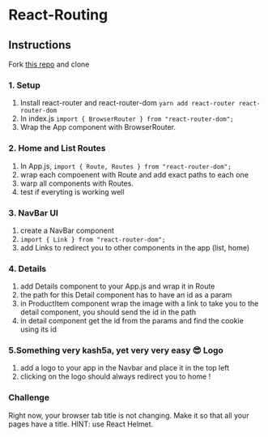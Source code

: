 # React-Routing


## Instructions
Fork [this repo](https://github.com/JoinCODED/Task-React-Routing) and clone

### 1. Setup
1. Install react-router and react-router-dom `yarn add react-router react-router-dom`
2. In index.js `import { BrowserRouter } from "react-router-dom";`
3. Wrap the App component with BrowserRouter.

### 2. Home and List Routes 
1. In App.js, `import { Route, Routes } from "react-router-dom";`
2. wrap each compoenent with Route and add exact paths to each one 
3. warp all components with Routes.
4. test if everyting is working well

### 3. NavBar UI
1. create a NavBar component 
2. `import { Link } from "react-router-dom";`
3. add Links to redirect you to other components in the app (list, home)

### 4. Details 
1. add Details component to your App.js and wrap it in Route 
2. the path for this Detail component has to have an id as a param 
3. in ProductItem component wrap the image with a link to take you to the detail component, you should send the id in the path
4. in detail component get the id from the params and find the cookie using its id



### 5.Something very kash5a, yet very very easy 😎 Logo
1. add a logo to your app in the Navbar and place it in the top left
2. clicking on the logo should always redirect you to home !

### Challenge
Right now, your browser tab title is not changing. Make it so that all your pages have a title. HINT: use React Helmet.
